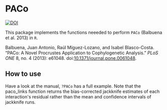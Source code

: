 # PACo

[![DOI](https://zenodo.org/badge/29932815.svg)](https://zenodo.org/badge/latestdoi/29932815)

This package implements the functions neeeded to perform `PACo` (Balbuena
et al. 2013) in `R`.

Balbuena, Juan Antonio, Raúl Míguez-Lozano, and Isabel Blasco-Costa. “PACo:
A Novel Procrustes Application to Cophylogenetic Analysis.” *PLoS ONE* 8,
no. 4 (2013): e61048. doi:[10.1371/journal.pone.0061048][doi].

## How to use

Have a look at the manual, `?PACo` has a full example. Note that the paco_links function returns the bias-corrected jackknife estimates of each interaction's residual rather than the mean and confidence intervals of jackknife runs.


[doi]: http://dx.doi.org/10.1371/journal.pone.0061048

